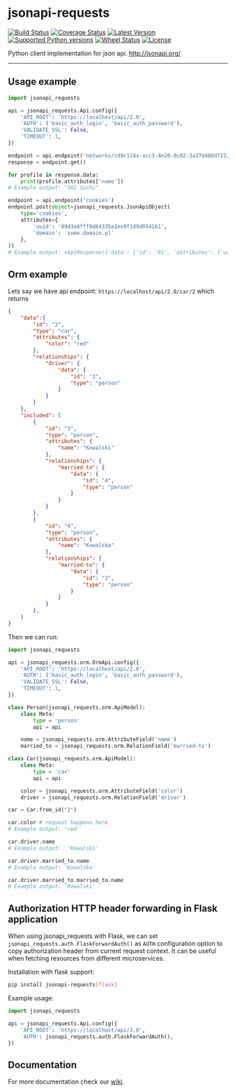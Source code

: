 # jsonapi-requests

[![Build Status](https://travis-ci.org/socialwifi/jsonapi-requests.svg?branch=master)](https://travis-ci.org/socialwifi/jsonapi-requests)
[![Coverage Status](https://coveralls.io/repos/github/socialwifi/jsonapi-requests/badge.svg)](https://coveralls.io/github/socialwifi/jsonapi-requests)
[![Latest Version](https://img.shields.io/pypi/v/jsonapi-requests.svg)](https://pypi.python.org/pypi/jsonapi-requests/)
[![Supported Python versions](https://img.shields.io/pypi/pyversions/jsonapi-requests.svg)](https://pypi.python.org/pypi/jsonapi-requests/)
[![Wheel Status](https://img.shields.io/pypi/wheel/jsonapi-requests.svg)](https://pypi.python.org/pypi/jsonapi-requests/)
[![License](https://img.shields.io/pypi/l/jsonapi-requests.svg)](https://github.com/socialwifi/jsonapi-requests/blob/master/LICENSE)

Python client implementation for json api. http://jsonapi.org/

----
## Usage example

```python
import jsonapi_requests

api = jsonapi_requests.Api.config({
    'API_ROOT': 'https://localhost/api/2.0',
    'AUTH': ('basic_auth_login', 'basic_auth_password'),
    'VALIDATE_SSL': False,
    'TIMEOUT': 1,
})

endpoint = api.endpoint('networks/cd9c124a-acc3-4e20-8c02-3a37d460df22/available-profiles')
response = endpoint.get()

for profile in response.data:
    print(profile.attributes['name'])
# Example output: "162 Sushi"

endpoint = api.endpoint('cookies')
endpoint.post(object=jsonapi_requests.JsonApiObject(
    type='cookies',
    attributes={
        'uuid': '09d3a4fff8d64335a1ee9f1d9d054161', 
        'domain': 'some.domain.pl'
    },
))
# Example output: <ApiResponse({'data': {'id': '81', 'attributes': {'uuid': '09d3a4fff8d64335a1ee9f1d9d054161', 'domain': 'some.domain.pl'}, 'type': 'cookies'}})>
```

## Orm example

Lets say we have api endpoint: `https://localhost/api/2.0/car/2`
which returns

```json
{
    "data":{
        "id": "2",
        "type": "car",
        "attributes": {
            "color": "red"
        },
        "relationships": {
            "driver": {
                "data": {
                    "id": "3", 
                    "type": "person"
                }
            }
        }
    },
    "included": [
        {
            "id": "3",
            "type": "person",
            "attributes": {
                "name": "Kowalski"
            },
            "relationships": {
                "married-to": {
                    "data": {
                        "id": "4", 
                        "type": "person"
                    }
                }
            }
        },
        {
            "id": "4",
            "type": "person",
            "attributes": {
                "name": "Kowalska"
            },
            "relationships": {
                "married-to": {
                    "data": {
                        "id": "3", 
                        "type": "person"
                    }
                }
            }
        },
    ]
}
```

Then we can run:

```python
import jsonapi_requests

api = jsonapi_requests.orm.OrmApi.config({
    'API_ROOT': 'https://localhost/api/2.0',
    'AUTH': ('basic_auth_login', 'basic_auth_password'),
    'VALIDATE_SSL': False,
    'TIMEOUT': 1,
})

class Person(jsonapi_requests.orm.ApiModel):
    class Meta:
        type = 'person'
        api = api

    name = jsonapi_requests.orm.AttributeField('name')
    married_to = jsonapi_requests.orm.RelationField('married-to')

class Car(jsonapi_requests.orm.ApiModel):
    class Meta:
        type = 'car'
        api = api

    color = jsonapi_requests.orm.AttributeField('color')
    driver = jsonapi_requests.orm.RelationField('driver')

car = Car.from_id("2")

car.color # request happens here
# Example output: 'red'

car.driver.name
# Example output:  'Kowalski'

car.driver.married_to.name
# Example output: 'Kowalska'

car.driver.married_to.married_to.name
# Example output: 'Kowalski'
```

## Authorization HTTP header forwarding in Flask application

When using jsonapi\_requests with Flask, we can set `jsonapi_requests.auth.FlaskForwardAuth()` as `AUTH` configuration option to copy authorization header from current request context.
It can be useful when fetching resources from different microservices.

Installation with flask support:

```bash
pip install jsonapi-requests[flask]
```

Example usage:

```python
import jsonapi_requests

api = jsonapi_requests.Api.config({
    'API_ROOT': 'https://localhost/api/2.0',
    'AUTH': jsonapi_requests.auth.FlaskForwardAuth(),
})
```

## Documentation
For more documentation check our [wiki](https://github.com/socialwifi/jsonapi-requests/wiki).
